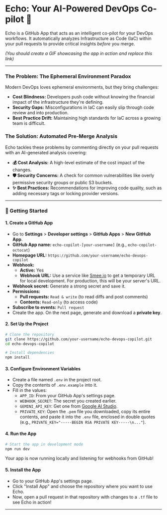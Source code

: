 # Echo: Your AI-Powered DevOps Co-pilot 🤖

Echo is a GitHub App that acts as an intelligent co-pilot for your DevOps workflows. It automatically analyzes Infrastructure as Code (IaC) within your pull requests to provide critical insights *before* you merge.


*(You should create a GIF showcasing the app in action and replace this link)*

---

### The Problem: The Ephemeral Environment Paradox

Modern DevOps loves ephemeral environments, but they bring challenges:
*   **Cost Blindness:** Developers push code without knowing the financial impact of the infrastructure they're defining.
*   **Security Gaps:** Misconfigurations in IaC can easily slip through code review and into production.
*   **Best Practice Drift:** Maintaining high standards for IaC across a growing team is difficult.

### The Solution: Automated Pre-Merge Analysis

Echo tackles these problems by commenting directly on your pull requests with an AI-generated analysis covering:

*   **💰 Cost Analysis:** A high-level estimate of the cost impact of the changes.
*   **🛡️ Security Concerns:** A check for common vulnerabilities like overly permissive security groups or public S3 buckets.
*   **✨ Best Practices:** Recommendations for improving code quality, such as adding necessary tags or locking provider versions.

---

### 🚀 Getting Started

#### 1. Create a GitHub App

*   Go to **Settings** > **Developer settings** > **GitHub Apps** > **New GitHub App**.
*   **GitHub App name:** `echo-copilot-[your-username]` (e.g., `echo-copilot-octocat`)
*   **Homepage URL:** `https://github.com/your-username/echo-devops-copilot`
*   **Webhook:**
    *   **Active:** Yes
    *   **Webhook URL:** Use a service like [Smee.io](https://smee.io/) to get a temporary URL for local development. For production, this will be your server's URL.
*   **Webhook secret:** Generate a strong secret and save it.
*   **Permissions:**
    *   **Pull requests:** `Read & write` (to read diffs and post comments)
    *   **Contents:** `Read-only` (to access code)
*   **Subscribe to events:** `Pull request`
*   Create the app. On the next page, generate and download a **private key**.

#### 2. Set Up the Project

```bash
# Clone the repository
git clone https://github.com/your-username/echo-devops-copilot.git
cd echo-devops-copilot

# Install dependencies
npm install
```

#### 3. Configure Environment Variables

*   Create a file named `.env` in the project root.
*   Copy the contents of `.env.example` into it.
*   Fill in the values:
    *   `APP_ID`: From your GitHub App's settings page.
    *   `WEBHOOK_SECRET`: The secret you created earlier.
    *   `GEMINI_API_KEY`: Get one from [Google AI Studio](https://aistudio.google.com/app/apikey).
    *   `PRIVATE_KEY`: Open the `.pem` file you downloaded, copy its entire contents, and paste it into the `.env` file, enclosed in double quotes (e.g., `PRIVATE_KEY="-----BEGIN RSA PRIVATE KEY-----\n..."`).

#### 4. Run the App

```bash
# Start the app in development mode
npm run dev
```

Your app is now running locally and listening for webhooks from GitHub!

#### 5. Install the App

*   Go to your GitHub App's settings page.
*   Click "Install App" and choose the repository where you want to use Echo.
*   Now, open a pull request in that repository with changes to a `.tf` file to see Echo in action!

---

